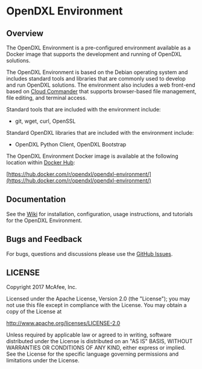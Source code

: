 # OpenDXL Environment

## Overview

The OpenDXL Environment is a pre-configured environment available as a Docker image that supports the development and running of OpenDXL solutions. 

The OpenDXL Environment is based on the Debian operating system and includes standard tools and libraries that are commonly used to develop and run OpenDXL solutions. The environment also includes a web front-end based on [Cloud Commander](http://cloudcmd.io/) that supports browser-based file management, file editing, and terminal access.

Standard tools that are included with the environment include:
* git, wget, curl, OpenSSL

Standard OpenDXL libraries that are included with the environment include:
* OpenDXL Python Client, OpenDXL Bootstrap

The OpenDXL Environment Docker image is available at the following location within [Docker Hub](https://hub.docker.com):

[https://hub.docker.com/r/opendxl/opendxl-environment/](https://hub.docker.com/r/opendxl/opendxl-environment/)

## Documentation

See the [Wiki](https://github.com/opendxl/opendxl-environment/wiki) for installation, configuration, usage instructions, and tutorials for the OpenDXL Environment.

## Bugs and Feedback

For bugs, questions and discussions please use the [GitHub Issues](https://github.com/opendxl/opendxl-environment/issues).

## LICENSE

Copyright 2017 McAfee, Inc.

Licensed under the Apache License, Version 2.0 (the "License"); you may not use
this file except in compliance with the License. You may obtain a copy of the
License at

http://www.apache.org/licenses/LICENSE-2.0

Unless required by applicable law or agreed to in writing, software distributed
under the License is distributed on an "AS IS" BASIS, WITHOUT WARRANTIES OR
CONDITIONS OF ANY KIND, either express or implied. See the License for the
specific language governing permissions and limitations under the License.
